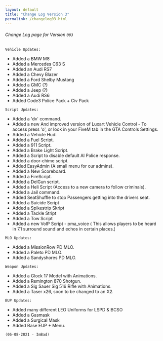 ```yaml
---
layout: default
title: "Change Log Version 3"
permalink: /changelog03.html
---
```



###### Change Log page for Version `003`

``` Vehicle Updates: ```

- Added a BMW M8
- Added a Mercedes C63 S
- Added an Audi RS7
- Added a Chevy Blazer
- Added a Ford Shelby Mustang
- Added a GMC (?)
- Added a Jeep (?)
- Added a Audi RS6
- Added Code3 Police Pack + Civ Pack



``` Script Updates: ```

- Added a 'dv' command.
- Added a new And improved version of Luxart Vehicle Control - To access press 'o', or look in your FiveM tab in the GTA Controls Settings.
- Added a Vehicle Hud.
- Added a Fuel Script.
- Added a 911 Script.
- Added a Brake Light Script.
- Added a Script to disable default AI Police response.
- Added a door-chime script.
- Added EasyAdmin (A small menu for our admins).
- Added a New Scoreboard.
- Added a FireScript.
- Added a DelGun script.
- Added a Heli Script (Access to a new camera to follow criminals).
- Added a Jail command.
- Added SeatShuffle to stop Passengers getting into the drivers seat.
- Added a Suicide Script
- Added a Spikestrip Skript
- Added a Tackle Stript
- Added a Tow Script
- Added a new VoIP Script - pma_voice ( This allows players to be heard in 7.1 surround sound and echos in certain places.)



``` MLO Updates: ```

- Added a MissionRow PD MLO.
- Added a Paleto PD MLO.
- Added a Sandyshores PD MLO.



``` Weapon Updates: ```

- Added a Glock 17 Model with Animations.
- Added a Remington 870 Shotgun.
- Added a Sig Sauer Sig 516 Rifle with Animations.
- Added a Taser x26, soon to be changed to an X2.



``` EUP Updates: ```

- Added many different LEO Uniforms for LSPD & BCSO
- Added a Gasmask
- Added a Surgical Mask
- Added Base EUP + Menu.









`(06-08-2021 - ImBad)`

